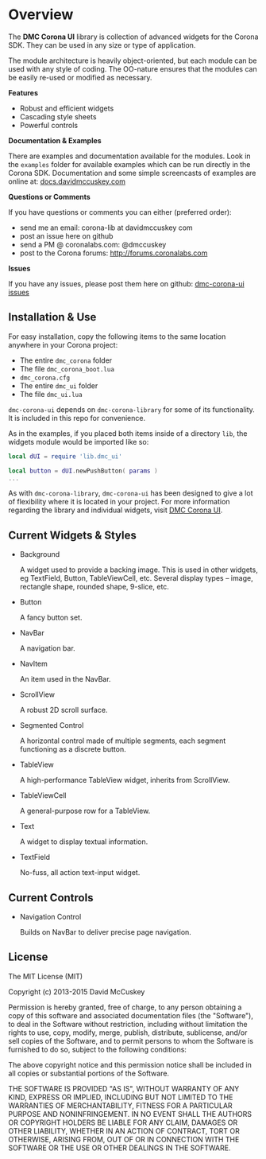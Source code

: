 # Overview #

The **DMC Corona UI** library is collection of advanced widgets for the Corona SDK. They can be used in any size or type of application.

The module architecture is heavily object-oriented, but each module can be used with any style of coding. The OO-nature ensures that the modules can be easily re-used or modified as necessary.

**Features**

* Robust and efficient widgets
* Cascading style sheets
* Powerful controls

**Documentation & Examples**

There are examples and documentation available for the modules. Look in the `examples` folder for available examples which can be run directly in the Corona SDK. Documentation and some simple screencasts of examples are online at: [docs.davidmccuskey.com](http://docs.davidmccuskey.com/dmc+corona+ui)


**Questions or Comments**

If you have questions or comments you can either (preferred order):
* send me an email: corona-lib at davidmccuskey com
* post an issue here on github
* send a PM @ coronalabs.com: @dmccuskey
* post to the Corona forums: http://forums.coronalabs.com


**Issues**

If you have any issues, please post them here on github: [dmc-corona-ui issues](http://github.com/dmccuskey/dmc-corona-ui/issues)



## Installation & Use ##

For easy installation, copy the following items to the same location anywhere in your Corona project:

* The entire `dmc_corona` folder
* The file `dmc_corona_boot.lua`
* `dmc_corona.cfg`
* The entire `dmc_ui` folder
* The file `dmc_ui.lua`

`dmc-corona-ui` depends on `dmc-corona-library` for some of its functionality. It is included in this repo for convenience. 

As in the examples, if you placed both items inside of a directory `lib`, the widgets module would be imported like so:

```lua
local dUI = require 'lib.dmc_ui'

local button = dUI.newPushButton( params )
...
```


As with `dmc-corona-library`, `dmc-corona-ui` has been designed to give a lot of flexibility where it is located in your project. For more information regarding the library and individual widgets, visit [DMC Corona UI](http://docs.davidmccuskey.com/dmc+corona+ui).



## Current Widgets & Styles ##

* Background

  A widget used to provide a backing image. This is used in other widgets, eg TextField, Button, TableViewCell, etc. Several display types – image, rectangle shape, rounded shape, 9-slice, etc.

* Button

  A fancy button set.

* NavBar

  A navigation bar.

* NavItem

  An item used in the NavBar.

* ScrollView

  A robust 2D scroll surface.
  
* Segmented Control

  A horizontal control made of multiple segments, each segment functioning as a discrete button.

* TableView

  A high-performance TableView widget, inherits from ScrollView.

* TableViewCell

  A general-purpose row for a TableView.

* Text

  A widget to display textual information.

* TextField

  No-fuss, all action text-input widget.



## Current Controls ##


* Navigation Control

  Builds on NavBar to deliver precise page navigation.
  


## License ##

The MIT License (MIT)

Copyright (c) 2013-2015 David McCuskey

Permission is hereby granted, free of charge, to any person obtaining a copy
of this software and associated documentation files (the "Software"), to deal
in the Software without restriction, including without limitation the rights
to use, copy, modify, merge, publish, distribute, sublicense, and/or sell
copies of the Software, and to permit persons to whom the Software is
furnished to do so, subject to the following conditions:

The above copyright notice and this permission notice shall be included in all
copies or substantial portions of the Software.

THE SOFTWARE IS PROVIDED "AS IS", WITHOUT WARRANTY OF ANY KIND, EXPRESS OR
IMPLIED, INCLUDING BUT NOT LIMITED TO THE WARRANTIES OF MERCHANTABILITY,
FITNESS FOR A PARTICULAR PURPOSE AND NONINFRINGEMENT. IN NO EVENT SHALL THE
AUTHORS OR COPYRIGHT HOLDERS BE LIABLE FOR ANY CLAIM, DAMAGES OR OTHER
LIABILITY, WHETHER IN AN ACTION OF CONTRACT, TORT OR OTHERWISE, ARISING FROM,
OUT OF OR IN CONNECTION WITH THE SOFTWARE OR THE USE OR OTHER DEALINGS IN THE
SOFTWARE.
